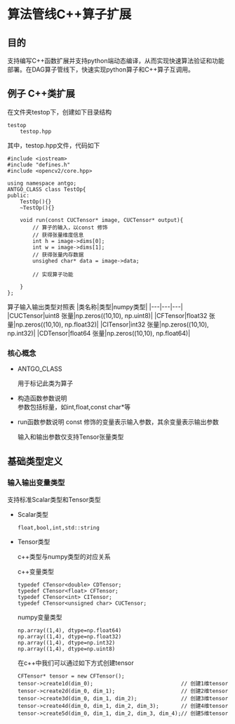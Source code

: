 # 算法管线C++算子扩展
## 目的
支持编写C++函数扩展并支持python端动态编译，从而实现快速算法验证和功能部署。在DAG算子管线下，快速实现python算子和C++算子互调用。

## 例子 C++类扩展
在文件夹testop下，创建如下目录结构
```
testop
    testop.hpp
```

其中，testop.hpp文件，代码如下
```
#include <iostream>
#include "defines.h"
#include <opencv2/core.hpp>

using namespace antgo;
ANTGO_CLASS class TestOp{
public:
    TestOp(){}
    ~TestOp(){}

    void run(const CUCTensor* image, CUCTensor* output){
        // 算子的输入，以const 修饰
        // 获得张量维度信息
        int h = image->dims[0];
        int w = image->dims[1];
        // 获得张量内存数据
        unsighed char* data = image->data;

        // 实现算子功能

    }
};
```

算子输入输出类型对照表
|类名称|类型|numpy类型|
|---|---|---|
|CUCTensor|uint8 张量|np.zeros((10,10), np.uint8)|
|CFTensor|float32 张量|np.zeros((10,10), np.float32)|
|CITensor|int32 张量|np.zeros((10,10), np.int32)|
|CDTensor|float64 张量|np.zeros((10,10), np.float64)|

### 核心概念
* ANTGO_CLASS
    
    用于标记此类为算子
* 构造函数参数说明    
    参数包括标量，如int,float,const char*等

* run函数参数说明
    const 修饰的变量表示输入参数，其余变量表示输出参数
    
    输入和输出参数仅支持Tensor张量类型

## 基础类型定义
### 输入输出变量类型
支持标准Scalar类型和Tensor类型
* Scalar类型
    ```
    float,bool,int,std::string
    ```
* Tensor类型

    c++类型与numpy类型的对应关系
    
    c++变量类型
    ```
    typedef CTensor<double> CDTensor;
    typedef CTensor<float> CFTensor;
    typedef CTensor<int> CITensor;
    typedef CTensor<unsigned char> CUCTensor;
    ```
    
    numpy变量类型
    ```
    np.array((1,4), dtype=np.float64)
    np.array((1,4), dtype=np.float32)
    np.array((1,4), dtype=np.int32)
    np.array((1,4), dtype=np.uint8)
    ```

    在c++中我们可以通过如下方式创建tensor
    ```
    CFTensor* tensor = new CFTensor();
    tensor->create1d(dim_0);                            // 创建1维tensor
    tensor->create2d(dim_0, dim_1);                     // 创建2维tensor
    tensor->create3d(dim_0, dim_1, dim_2);              // 创建3维tensor
    tensor->create4d(dim_0, dim_1, dim_2, dim_3);       // 创建4维tensor
    tensor->create5d(dim_0, dim_1, dim_2, dim_3, dim_4);// 创建5维tensor
    ```

